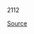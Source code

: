 2112

[Source](https://www.emag.ro/masina-de-spalat-rufe-slim-lg-8-kg-1200-rpm-clasa-a-motor-direct-drive-smart-diagnosis-alb-f2wr508s0w/pd/DXY0B3YBM/)
